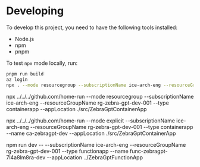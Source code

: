 # Developing

To develop this project, you need to have the following tools installed:

- Node.js
- npm
- pnpm

To test `npx` mode locally, run:

```sh
pnpm run build
az login
npx . --mode resourcegroup --subscriptionName ice-arch-eng --resourceGroupName rg-zebra-gpt-dev-001 --type containerapp --appLocation ../../dev.azure.com/investec-cloud-experience/zebra-gpt/src/ZebraGptContainerApp
```

npx ../../../github.com/home-run --mode resourcegroup --subscriptionName ice-arch-eng --resourceGroupName rg-zebra-gpt-dev-001 --type containerapp --appLocation ./src/ZebraGptContainerApp

npx ../../../github.com/home-run --mode explicit --subscriptionName ice-arch-eng --resourceGroupName rg-zebra-gpt-dev-001 --type containerapp --name ca-zebragpt-dev --appLocation ./src/ZebraGptContainerApp

npm run dev -- --subscriptionName ice-arch-eng --resourceGroupName rg-zebra-gpt-dev-001 --type functionapp --name func-zebragpt-7l4a8lm8ra-dev --appLocation ../ZebraGptFunctionApp
